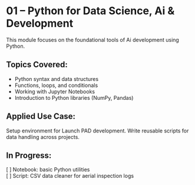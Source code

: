 # 01 – Python for Data Science, Ai & Development

This module focuses on the foundational tools of Ai development using Python.

## Topics Covered:
- Python syntax and data structures
- Functions, loops, and conditionals
- Working with Jupyter Notebooks
- Introduction to Python libraries (NumPy, Pandas)

## Applied Use Case:
Setup environment for Launch PAD development.
Write reusable scripts for data handling across projects.

## In Progress:
[ ] Notebook: basic Python utilities  
[ ] Script: CSV data cleaner for aerial inspection logs  
